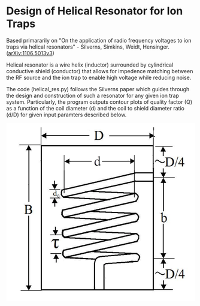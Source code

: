 # Design of Helical Resonator for Ion Traps

Based primararily on "On the application of radio frequency voltages to ion traps via helical resonators" - Silverns, Simkins, Weidt, Hensinger. ([arXiv:1106.5013v3](https://arxiv.org/abs/1106.5013))

Helical resonator is a wire helix (inductor) surrounded by cylindrical conductive shield (conductor) that allows for impedence matching between the RF source and the ion trap to enable high voltage while reducing noise.

The code (helical_res.py) follows the Silverns paper which guides through the design and construction of such a resonator for any given ion trap system. Particularly, the program outputs contour plots of quality factor (Q) as a function of the coil diameter (d) and the coil to shield diameter ratio (d/D) for given input paramters described below. 

![Design Paramters](design_paramters.png)
